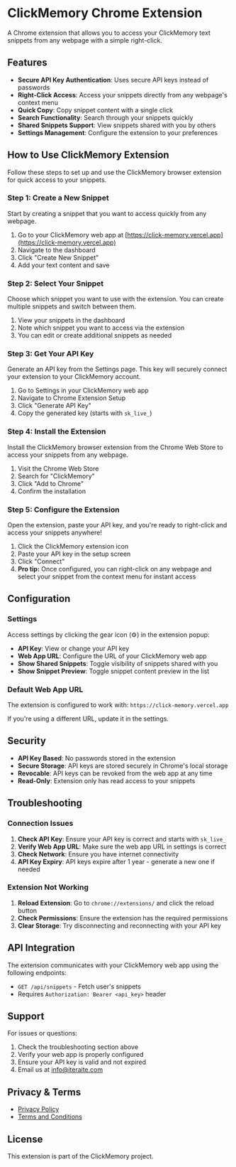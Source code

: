# ClickMemory Chrome Extension

A Chrome extension that allows you to access your ClickMemory text snippets from any webpage with a simple right-click.

## Features

- **Secure API Key Authentication**: Uses secure API keys instead of passwords
- **Right-Click Access**: Access your snippets directly from any webpage's context menu
- **Quick Copy**: Copy snippet content with a single click
- **Search Functionality**: Search through your snippets quickly
- **Shared Snippets Support**: View snippets shared with you by others
- **Settings Management**: Configure the extension to your preferences

## How to Use ClickMemory Extension

Follow these steps to set up and use the ClickMemory browser extension for quick access to your snippets.

### Step 1: Create a New Snippet

Start by creating a snippet that you want to access quickly from any webpage.

1. Go to your ClickMemory web app at [https://click-memory.vercel.app](https://click-memory.vercel.app)
2. Navigate to the dashboard
3. Click "Create New Snippet"
4. Add your text content and save

### Step 2: Select Your Snippet

Choose which snippet you want to use with the extension. You can create multiple snippets and switch between them.

1. View your snippets in the dashboard
2. Note which snippet you want to access via the extension
3. You can edit or create additional snippets as needed

### Step 3: Get Your API Key

Generate an API key from the Settings page. This key will securely connect your extension to your ClickMemory account.

1. Go to Settings in your ClickMemory web app
2. Navigate to Chrome Extension Setup
3. Click "Generate API Key"
4. Copy the generated key (starts with `sk_live_`)

### Step 4: Install the Extension

Install the ClickMemory browser extension from the Chrome Web Store to access your snippets from any webpage.

1. Visit the Chrome Web Store
2. Search for "ClickMemory"
3. Click "Add to Chrome"
4. Confirm the installation

### Step 5: Configure the Extension

Open the extension, paste your API key, and you're ready to right-click and access your snippets anywhere!

1. Click the ClickMemory extension icon
2. Paste your API key in the setup screen
3. Click "Connect"
4. **Pro tip:** Once configured, you can right-click on any webpage and select your snippet from the context menu for instant access

## Configuration

### Settings

Access settings by clicking the gear icon (⚙️) in the extension popup:

- **API Key**: View or change your API key
- **Web App URL**: Configure the URL of your ClickMemory web app
- **Show Shared Snippets**: Toggle visibility of snippets shared with you
- **Show Snippet Preview**: Toggle snippet content preview in the list

### Default Web App URL

The extension is configured to work with: `https://click-memory.vercel.app`

If you're using a different URL, update it in the settings.

## Security

- **API Key Based**: No passwords stored in the extension
- **Secure Storage**: API keys are stored securely in Chrome's local storage
- **Revocable**: API keys can be revoked from the web app at any time
- **Read-Only**: Extension only has read access to your snippets

## Troubleshooting

### Connection Issues

1. **Check API Key**: Ensure your API key is correct and starts with `sk_live_`
2. **Verify Web App URL**: Make sure the web app URL in settings is correct
3. **Check Network**: Ensure you have internet connectivity
4. **API Key Expiry**: API keys expire after 1 year - generate a new one if needed

### Extension Not Working

1. **Reload Extension**: Go to `chrome://extensions/` and click the reload button
2. **Check Permissions**: Ensure the extension has the required permissions
3. **Clear Storage**: Try disconnecting and reconnecting with your API key

## API Integration

The extension communicates with your ClickMemory web app using the following endpoints:

- `GET /api/snippets` - Fetch user's snippets
- Requires `Authorization: Bearer <api_key>` header

## Support

For issues or questions:
1. Check the troubleshooting section above
2. Verify your web app is properly configured
3. Ensure your API key is valid and not expired
4. Email us at info@iteraite.com

## Privacy & Terms

- [Privacy Policy](privacy-policy.html)
- [Terms and Conditions](terms-and-conditions.html)

## License

This extension is part of the ClickMemory project. 
